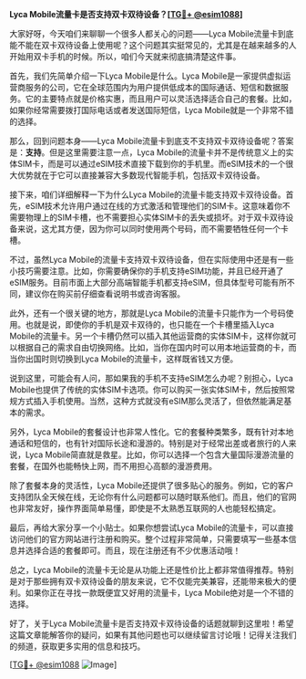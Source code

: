 **Lyca Mobile流量卡是否支持双卡双待设备？[[TG💪+ @esim1088](https://t.me/s/esim1088)]**

大家好呀，今天咱们来聊聊一个很多人都关心的问题——Lyca Mobile流量卡到底能不能在双卡双待设备上使用呢？这个问题其实挺常见的，尤其是在越来越多的人开始用双卡手机的时候。所以，咱们今天就来彻底搞清楚这件事。

首先，我们先简单介绍一下Lyca Mobile是什么。Lyca Mobile是一家提供虚拟运营商服务的公司，它在全球范围内为用户提供低成本的国际通话、短信和数据服务。它的主要特点就是价格实惠，而且用户可以灵活选择适合自己的套餐。比如，如果你经常需要拨打国际电话或者发送国际短信，Lyca Mobile就是一个非常不错的选择。

那么，回到问题本身——Lyca Mobile流量卡到底支不支持双卡双待设备呢？答案是：**支持**。但是这里需要注意一点，Lyca Mobile的流量卡并不是传统意义上的实体SIM卡，而是可以通过eSIM技术直接下载到你的手机里。而eSIM技术的一个很大优势就在于它可以直接兼容大多数现代智能手机，包括双卡双待设备。

接下来，咱们详细解释一下为什么Lyca Mobile的流量卡能支持双卡双待设备。首先，eSIM技术允许用户通过在线的方式激活和管理他们的SIM卡。这意味着你不需要物理上的SIM卡槽，也不需要担心实体SIM卡的丢失或损坏。对于双卡双待设备来说，这尤其方便，因为你可以同时使用两个号码，而不需要牺牲任何一个卡槽。

不过，虽然Lyca Mobile的流量卡支持双卡双待设备，但在实际使用中还是有一些小技巧需要注意。比如，你需要确保你的手机支持eSIM功能，并且已经开通了eSIM服务。目前市面上大部分高端智能手机都支持eSIM，但具体型号可能有所不同，建议你在购买前仔细查看说明书或咨询客服。

此外，还有一个很关键的地方，那就是Lyca Mobile的流量卡只能作为一个号码使用。也就是说，即使你的手机是双卡双待的，也只能在一个卡槽里插入Lyca Mobile的流量卡。另一个卡槽仍然可以插入其他运营商的实体SIM卡，这样你就可以根据自己的需求自由切换网络。比如，当你在国内时可以用本地运营商的卡，而当你出国时则切换到Lyca Mobile的流量卡，这样既省钱又方便。

说到这里，可能会有人问，那如果我的手机不支持eSIM怎么办呢？别担心，Lyca Mobile也提供了传统的实体SIM卡选项。你可以购买一张实体SIM卡，然后按照常规方式插入手机使用。当然，这种方式就没有eSIM那么灵活了，但依然能满足基本的需求。

另外，Lyca Mobile的套餐设计也非常人性化。它的套餐种类繁多，既有针对本地通话和短信的，也有针对国际长途和漫游的。特别是对于经常出差或者旅行的人来说，Lyca Mobile简直就是救星。比如，你可以选择一个包含大量国际漫游流量的套餐，在国外也能畅快上网，而不用担心高额的漫游费用。

除了套餐本身的灵活性，Lyca Mobile还提供了很多贴心的服务。例如，它的客户支持团队全天候在线，无论你有什么问题都可以随时联系他们。而且，他们的官网也非常友好，操作界面简单易懂，即使是不太熟悉互联网的人也能轻松搞定。

最后，再给大家分享一个小贴士。如果你想尝试Lyca Mobile的流量卡，可以直接访问他们的官方网站进行注册和购买。整个过程非常简单，只需要填写一些基本信息并选择合适的套餐即可。而且，现在注册还有不少优惠活动哦！

总之，Lyca Mobile的流量卡无论是从功能上还是性价比上都非常值得推荐。特别是对于那些拥有双卡双待设备的朋友来说，它不仅能完美兼容，还能带来极大的便利。如果你正在寻找一款既便宜又好用的流量卡，Lyca Mobile绝对是一个不错的选择。

好了，关于Lyca Mobile流量卡是否支持双卡双待设备的话题就聊到这里啦！希望这篇文章能解答你的疑问，如果有其他问题也可以继续留言讨论哦！记得关注我们的频道，获取更多实用的信息和技巧。

[[TG💪+ @esim1088](https://t.me/s/esim1088) ![Image](https://i.postimg.cc/4NQfJmqS/Snipaste-2025-05-13-00-14-12.png)]